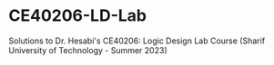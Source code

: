 # CE40206-LD-Lab
Solutions to Dr. Hesabi's CE40206: Logic Design Lab Course (Sharif University of Technology - Summer 2023) 
